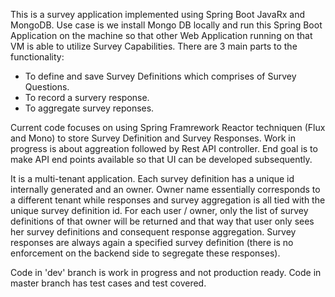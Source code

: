 This is a survey application implemented using Spring Boot JavaRx and MongoDB. Use case is we install Mongo DB locally and run this Spring Boot Application on the machine so that other Web Application running on that VM is able to utilize Survey Capabilities. There are 3 main parts to the functionality:

- To define and save Survey Definitions which comprises of Survey Questions.
- To record a survery response.
- To aggregate survey reponses.

Current code focuses on using Spring Framrework Reactor techniquen (Flux and Mono) to store Survey Definition and Survey Responses. Work in progress is about aggreation followed by Rest API controller. End goal is to make API end points available so that UI can be developed subsequently.

It is a multi-tenant application. Each survey definition has a unique id internally generated and an owner. Owner name essentially corresponds to a different tenant while responses and survey aggregation is all tied with the unique survey definition id. For each user / owner, only the list of survey definitions of that owner will be returned and that way that user only sees her survey definitions and consequent response aggregation. Survey responses are always again a specified survey definition (there is no enforcement on the backend side to segregate these responses).

Code in 'dev' branch is work in progress and not production ready. Code in master branch has test cases and test covered.


